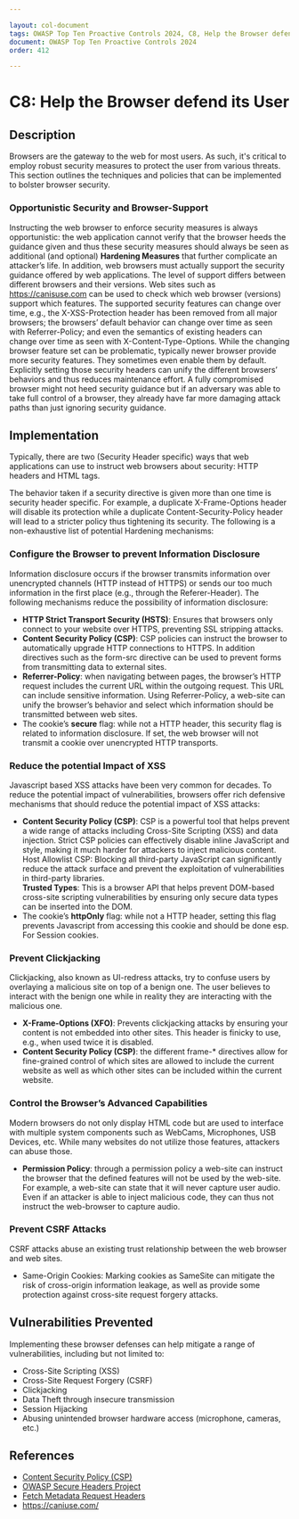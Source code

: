 ```yaml
---

layout: col-document
tags: OWASP Top Ten Proactive Controls 2024, C8, Help the Browser defend its User
document: OWASP Top Ten Proactive Controls 2024
order: 412

---
```


# C8: Help the Browser defend its User

## Description

Browsers are the gateway to the web for most users. As such, it's critical to employ robust security measures to protect the user from various threats. This section outlines the techniques and policies that can be implemented to bolster browser security.

### Opportunistic Security and Browser-Support

Instructing the web browser to enforce security measures is always opportunistic: the web application cannot verify that the browser heeds the guidance given and thus these security measures should always be seen as additional (and optional) **Hardening Measures** that further complicate an attacker’s life.
In addition, web browsers must actually support the security guidance offered by web applications. The level of support differs between different browsers and their versions. Web sites such as <https://canisuse.com> can be used to check which web browser (versions) support which features. The supported security features can change over time, e.g., the X-XSS-Protection header has been removed from all major browsers; the browsers’ default behavior can change over time as seen with Referrer-Policy; and even the semantics of existing headers can change over time as seen with X-Content-Type-Options.
While the changing browser feature set can be problematic, typically newer browser provide more security features. They sometimes even enable them by default. Explicitly setting those security headers can unify the different browsers’ behaviors and thus reduces maintenance effort.
A fully compromised browser might not heed security guidance but if an adversary was able to take full control of a browser, they already have far more damaging attack paths than just ignoring security guidance.

## Implementation

Typically, there are two (Security Header specific) ways that web applications can use to instruct web browsers about security: HTTP headers and HTML tags.

The behavior taken if a security directive is given more than one time is security header specific. For example, a duplicate X-Frame-Options header will disable its protection while a duplicate Content-Security-Policy header will lead to a stricter policy thus tightening its security.
The following is a non-exhaustive list of potential Hardening mechanisms:

### Configure the Browser to prevent Information Disclosure

Information disclosure occurs if the browser transmits information over unencrypted channels (HTTP instead of HTTPS) or sends our too much information in the first place (e.g., through the Referer-Header). The following mechanisms reduce the possibility of information disclosure:
- **HTTP Strict Transport Security (HSTS)**: Ensures that browsers only connect to your website over HTTPS, preventing SSL stripping attacks.
- **Content Security Policy (CSP)**: CSP policies can instruct the browser to automatically upgrade HTTP connections to HTTPS. In addition directives such as the form-src directive can be used to prevent forms from transmitting data to external sites.
- **Referrer-Policy**: when navigating between pages, the browser’s HTTP request includes the current URL within the outgoing request. This URL can include sensitive information. Using Referrer-Policy, a web-site can unify the browser’s behavior and select which information should be transmitted between web sites.
- The cookie’s **secure** flag: while not a HTTP header, this security flag is related to information disclosure. If set, the web browser will not transmit a cookie over unencrypted HTTP transports.

### Reduce the potential Impact of XSS

Javascript based XSS attacks have been very common for decades. To reduce the potential impact of vulnerabilities, browsers offer rich defensive mechanisms that should reduce the potential impact of XSS attacks:
- **Content Security Policy (CSP)**: CSP is a powerful tool that helps prevent a wide range of attacks including Cross-Site Scripting (XSS) and data injection. Strict CSP policies can effectively disable inline JavaScript and style, making it much harder for attackers to inject malicious content.  
    Host Allowlist CSP: Blocking all third-party JavaScript can significantly reduce the attack surface and prevent the exploitation of vulnerabilities in third-party libraries.  
    **Trusted Types**: This is a browser API that helps prevent DOM-based cross-site scripting vulnerabilities by ensuring only secure data types can be inserted into the DOM.
- The cookie’s **httpOnly** flag: while not a HTTP header, setting this flag prevents Javascript from accessing this cookie and should be done esp. For Session cookies.

### Prevent Clickjacking

Clickjacking, also known as UI-redress attacks, try to confuse users by overlaying a malicious site on top of a benign one. The user believes to interact with the benign one while in reality they are interacting with the malicious one.
- **X-Frame-Options (XFO)**: Prevents clickjacking attacks by ensuring your content is not embedded into other sites. This header is finicky to use, e.g., when used twice it is disabled.
- **Content Security Policy (CSP)**: the different frame-\* directives allow for fine-grained control of which sites are allowed to include the current website as well as which other sites can be included within the current website.

### Control the Browser’s Advanced Capabilities

Modern browsers do not only display HTML code but are used to interface with multiple system components such as WebCams, Microphones, USB Devices, etc. While many websites do not utilize those features, attackers can abuse those.
- **Permission Policy**: through a permission policy a web-site can instruct the browser that the defined features will not be used by the web-site. For example, a web-site can state that it will never capture user audio. Even if an attacker is able to inject malicious code, they can thus not instruct the web-browser to capture audio.

### Prevent CSRF Attacks

CSRF attacks abuse an existing trust relationship between the web browser and web sites.
- Same-Origin Cookies: Marking cookies as SameSite can mitigate the risk of cross-origin information leakage, as well as provide some protection against cross-site request forgery attacks.

## Vulnerabilities Prevented

Implementing these browser defenses can help mitigate a range of vulnerabilities, including but not limited to:
- Cross-Site Scripting (XSS)
- Cross-Site Request Forgery (CSRF)
- Clickjacking
- Data Theft through insecure transmission
- Session Hijacking
- Abusing unintended browser hardware access (microphone, cameras, etc.)

## References

- [Content Security Policy (CSP)](https://developer.mozilla.org/en-US/docs/Web/HTTP/CSP)
- [OWASP Secure Headers Project](https://owasp.org/www-project-secure-headers/)
- [Fetch Metadata Request Headers](https://www.w3.org/TR/fetch-metadata/)
- <https://caniuse.com/>
